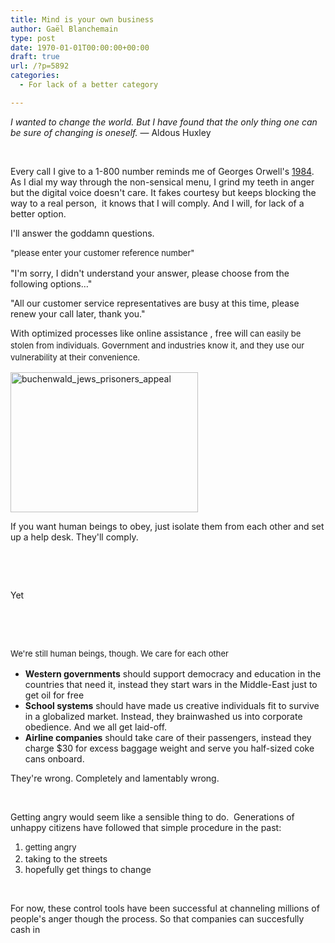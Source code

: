 ```yaml
---
title: Mind is your own business
author: Gaël Blanchemain
type: post
date: 1970-01-01T00:00:00+00:00
draft: true
url: /?p=5892
categories:
  - For lack of a better category

---
```

_I wanted to change the world. But I have found that the only thing one can be sure of changing is oneself._ — Aldous Huxley

&nbsp;

Every call I give to a 1-800 number reminds me of Georges Orwell's <a href="https://en.wikipedia.org/wiki/Nineteen_Eighty-Four" target="_blank">1984</a>. As I dial my way through the non-sensical menu, I grind my teeth in anger but the digital voice doesn't care. It fakes courtesy but keeps blocking the way to a real person,  it knows that I will comply. And I will, for lack of a better option.

I'll answer the goddamn questions.

<span style="font-size: 13px; line-height: 19px;">"please enter your customer reference number"</span>

"I'm sorry, I didn't understand your answer, please choose from the following options&#8230;"

"All our customer service representatives are busy at this time, please renew your call later, thank you."

With optimized processes like online assistance , free will<span style="font-size: small;"><span style="line-height: 19px;"> can easily be stolen from individuals. G</span></span><span style="font-size: 13px; line-height: 19px;">overnment and industries know it, and they use our vulnerability at their convenience.</span>

<img class="aligncenter size-medium wp-image-6286" alt="buchenwald_jews_prisoners_appeal" src="http://www.gr0wing.com/wp-content/uploads/2013/07/buchenwald_jews_prisoners_appeal-300x224.gif" width="300" height="224" /> 

If you want human beings to obey, just isolate them from each other and set up a help desk. They'll comply.

&nbsp;

&nbsp;

Yet

&nbsp;

&nbsp;

<span style="font-size: 13px; line-height: 19px;">We're still human beings, though. We care for each other </span>

  * **Western governments** should support democracy and education in the countries that need it, instead they start wars in the Middle-East just to get oil for free
  * **School systems** should have made us creative individuals fit to survive in a globalized market. Instead, they brainwashed us into corporate obedience. And we all get laid-off.
  * **Airline companies** should take care of their passengers, instead they charge $30 for excess baggage weight and serve you half-sized coke cans onboard.

They're wrong. Completely and lamentably wrong.

&nbsp;

Getting angry would seem like a sensible thing to do.  Generations of unhappy citizens have followed that simple procedure in the past:

  1. <span style="font-size: 13px; line-height: 19px;">getting angry</span>
  2. taking to the streets
  3. hopefully get things to change

&nbsp;

For now, these control tools have been successful at channeling millions of people's anger though the process. So that companies can succesfully cash in

&nbsp;

&nbsp;

&nbsp;

&nbsp;

&nbsp;
